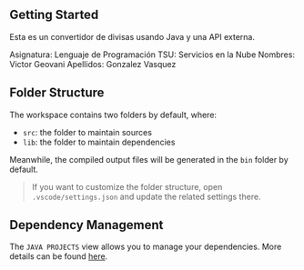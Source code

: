 ## Getting Started

Esta es un convertidor de divisas usando Java y una API externa.

Asignatura: Lenguaje de Programación
TSU: Servicios en la Nube
Nombres: Victor Geovani Apellidos: Gonzalez Vasquez

## Folder Structure

The workspace contains two folders by default, where:

- `src`: the folder to maintain sources
- `lib`: the folder to maintain dependencies

Meanwhile, the compiled output files will be generated in the `bin` folder by default.

> If you want to customize the folder structure, open `.vscode/settings.json` and update the related settings there.

## Dependency Management

The `JAVA PROJECTS` view allows you to manage your dependencies. More details can be found [here](https://github.com/microsoft/vscode-java-dependency#manage-dependencies).
